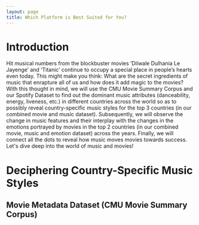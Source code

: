 ```yaml
---
layout: page
title: Which Platform is Best Suited for You?
---
```


# Introduction

Hit musical numbers from the blockbuster movies ‘Dilwale Dulhania Le Jayenge’ and ‘Titanic’ 
continue to occupy a special place in people’s hearts even today. This might make you think: 
What are the secret ingredients of music that enrapture all of us and how does it add magic 
to the movies? With this thought in mind, we will use the CMU Movie Summary Corpus and our 
Spotify Dataset to find out the dominant music attributes (danceability, energy, liveness, etc.) 
in different countries across the world so as to possibly reveal country-specific music styles for 
the top 3 countries (in our combined movie and music dataset). Subsequently, we will observe the change 
in music features and their interplay with the changes in the emotions portrayed by movies in the top 2 
countries (in our combined movie, music and emotion dataset) across the years. Finally, we will connect 
all the dots to reveal how music moves movies towards success. Let's dive deep into the world of music and movies!

# Deciphering Country-Specific Music Styles

## Movie Metadata Dataset (CMU Movie Summary Corpus) 
